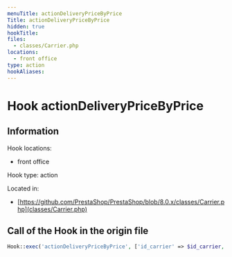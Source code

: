 ```yaml
---
menuTitle: actionDeliveryPriceByPrice
Title: actionDeliveryPriceByPrice
hidden: true
hookTitle: 
files:
  - classes/Carrier.php
locations:
  - front office
type: action
hookAliases:
---
```


# Hook actionDeliveryPriceByPrice

## Information

Hook locations: 
  - front office

Hook type: action

Located in: 
  - [https://github.com/PrestaShop/PrestaShop/blob/8.0.x/classes/Carrier.php](classes/Carrier.php)

## Call of the Hook in the origin file

```php
Hook::exec('actionDeliveryPriceByPrice', ['id_carrier' => $id_carrier, 'order_total' => $order_total, 'id_zone' => $id_zone])
```